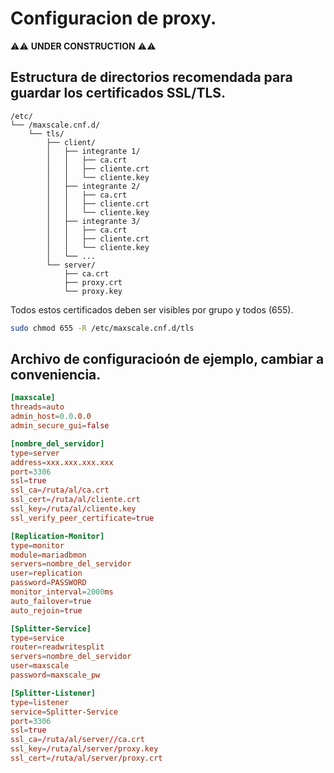 # Configuracion de proxy.

⚠️⚠️ __UNDER CONSTRUCTION__ ⚠️⚠️

## Estructura de directorios recomendada para guardar los certificados SSL/TLS.
```
/etc/
└── /maxscale.cnf.d/
    └── tls/
        ├── client/
        │   ├── integrante 1/
        │   │   ├── ca.crt
        │   │   ├── cliente.crt
        │   │   └── cliente.key
        │   ├── integrante 2/
        │   │   ├── ca.crt
        │   │   ├── cliente.crt
        │   │   └── cliente.key
        │   ├── integrante 3/
        │   │   ├── ca.crt
        │   │   ├── cliente.crt
        │   │   └── cliente.key
        │   └── ...
        └── server/
            ├── ca.crt
            ├── proxy.crt
            └── proxy.key
```

Todos estos certificados deben ser visibles por grupo y todos (655).
```sh
sudo chmod 655 -R /etc/maxscale.cnf.d/tls
```

## Archivo de configuracioón de ejemplo, cambiar a conveniencia.
```cnf
[maxscale]
threads=auto
admin_host=0.0.0.0
admin_secure_gui=false

[nombre_del_servidor]
type=server
address=xxx.xxx.xxx.xxx
port=3306
ssl=true
ssl_ca=/ruta/al/ca.crt
ssl_cert=/ruta/al/cliente.crt
ssl_key=/ruta/al/cliente.key
ssl_verify_peer_certificate=true

[Replication-Monitor]
type=monitor
module=mariadbmon
servers=nombre_del_servidor
user=replication
password=PASSWORD
monitor_interval=2000ms
auto_failover=true
auto_rejoin=true

[Splitter-Service]
type=service
router=readwritesplit
servers=nombre_del_servidor
user=maxscale
password=maxscale_pw

[Splitter-Listener]
type=listener
service=Splitter-Service
port=3306
ssl=true
ssl_ca=/ruta/al/server//ca.crt
ssl_key=/ruta/al/server/proxy.key
ssl_cert=/ruta/al/server/proxy.crt
```
